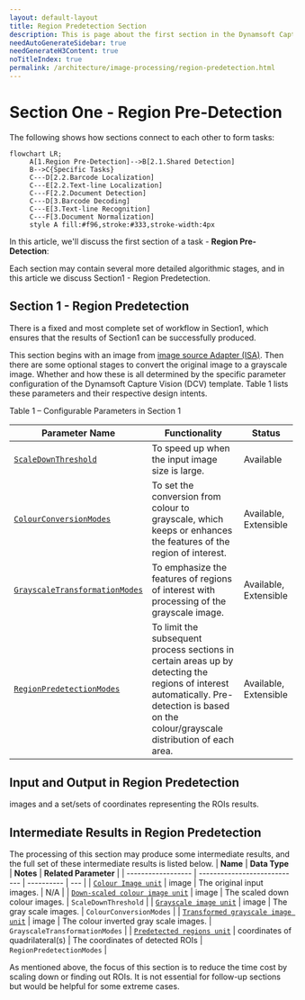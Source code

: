 ```yaml
---
layout: default-layout
title: Region Predetection Section
description: This is page about the first section in the Dynamsoft Capture Vision (DCV) Algorithm work flow. 
needAutoGenerateSidebar: true
needGenerateH3Content: true
noTitleIndex: true
permalink: /architecture/image-processing/region-predetection.html
---
```


# Section One - Region Pre-Detection

The following shows how sections connect to each other to form tasks:

```mermaid
flowchart LR;
     A[1.Region Pre-Detection]-->B[2.1.Shared Detection]
     B-->C{Specific Tasks}
     C---D[2.2.Barcode Localization]
     C---E[2.2.Text-line Localization]
     C---F[2.2.Document Detection]
     C---D[3.Barcode Decoding]
     C---E[3.Text-line Recognition]
     C---F[3.Document Normalization]
     style A fill:#f96,stroke:#333,stroke-width:4px
```

In this article, we'll discuss the first section of a task - **Region Pre-Detection**:

Each section may contain several more detailed algorithmic stages, and in this article we discuss Section1 - Region Predetection.

## Section 1 - Region Predetection

There is a fixed and most complete set of workflow in Section1, which ensures that the results of Section1 can be successfully produced.

This section begins with an image from [image source Adapter (ISA)](). Then there are some optional stages to convert the original image to a grayscale image. Whether and how these is all determined by the specific parameter configuration of the Dynamsoft Capture Vision (DCV) template. Table 1 lists these parameters and their respective design intents.

Table 1 – Configurable Parameters in Section 1

| **Parameter Name** | **Functionality** | **Status** |
| ------------------ | ---------------------------- | ---------- |
| [`ScaleDownThreshold`]() | To speed up when the input image size is large. | Available |
| [`ColourConversionModes`]() | To set the conversion from colour to grayscale, which keeps or enhances the features of the region of interest. | Available, Extensible |
| [`GrayscaleTransformationModes`]() | To emphasize the features of regions of interest with processing of the grayscale image. | Available, Extensible |
| [`RegionPredetectionModes`]() | To limit the subsequent process sections in certain areas up by detecting the regions of interest automatically. Pre-detection is based on the colour/grayscale distribution of each area. | Available, Extensible |



## Input and Output in Region Predetection

images and a set/sets of coordinates representing the ROIs results.


## Intermediate Results in Region Predetection
The processing of this section may produce some intermediate results, and the full set of these intermediate results is listed below.
| **Name** | **Data Type** | **Notes** | **Related Parameter** |
| ------------------ | ---------------------------- | ---------- | --- |
| [`Colour Image unit`]() | image | The original input images. | N/A |
| [`Down-scaled colour image unit`]() | image | The scaled down colour images. | `ScaleDownThreshold` |
| [`Grayscale image unit`]() | image | The gray scale images. | `ColourConversionModes` |
| [`Transformed grayscale image unit`]() | image | The colour inverted gray scale images. | `GrayscaleTransformationModes` |
| [`Predetected regions unit`]() | coordinates of quadrilateral(s) | The coordinates of detected ROIs | `RegionPredetectionModes` |


As mentioned above, the focus of this section is to reduce the time cost by scaling down or finding out ROIs. It is not essential for follow-up sections but would be helpful for some extreme cases.
 